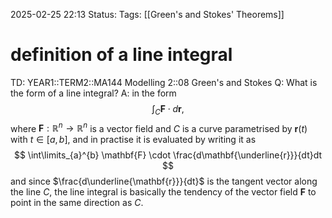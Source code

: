2025-02-25 22:13
Status: 
Tags: [[Green's and Stokes' Theorems]]
# definition of a line integral

TD: YEAR1::TERM2::MA144 Modelling 2::08 Green's and Stokes
Q: What is the form of a line integral?
A: in the form $$ \int_{C} \mathbf{F} \cdot d\mathbf{r}, $$where $\mathbf{F} : \mathbb{R}^n \rightarrow \mathbb{R}^n$ is a vector field and $C$ is a curve parametrised by $\mathbf{r}(t)$ with $t \in [a, b]$, and in practise it is evaluated by writing it as $$
 \int\limits_{a}^{b} \mathbf{F} \cdot \frac{d\mathbf{\underline{r}}}{dt}dt 
$$and since $\frac{d\underline{\mathbf{r}}}{dt}$ is the tangent vector along the line $C$, the line integral is basically the tendency of the vector field $\mathbf{F}$ to point in the same direction as $C$.
<!--ID: 1740521888775-->
